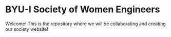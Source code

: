 # BYU-I Society of Women Engineers

Welcome! This is the repository where we will be collaborating and creating our society website! 
